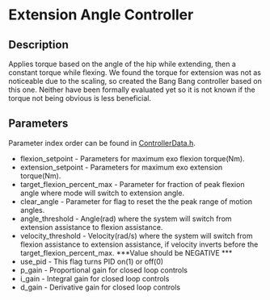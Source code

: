# Extension Angle Controller

## Description
Applies torque based on the angle of the hip while extending, then a constant torque while flexing.
We found the torque for extension was not as noticeable due to the scaling, so created the Bang Bang controller based on this one.
Neither have been formally evaluated yet so it is not known if the torque not being obvious is less beneficial.
## Parameters
Parameter index order can be found in [ControllerData.h](https://github.com/naubiomech/ExoCode/blob/nano_teensy_board/ExoCode/src/ControllerData.h).
- flexion_setpoint - Parameters for maximum exo flexion torque(Nm).
- extension_setpoint - Parameters for maximum exo extension torque(Nm).
- target_flexion_percent_max - Parameter for fraction of peak flexion angle where mode will switch to extension angle.
- clear_angle - Parameter for flag to reset the the peak range of motion angles.
- angle_threshold - Angle(rad) where the system will switch from extension assistance to flexion assistance. 
- velocity_threshold - Velocity(rad/s) where the system will switch from flexion assistance to extension assistance, if velocity inverts before the target_flexion_percent_max.  ***Value should be NEGATIVE ***
- use_pid - This flag turns PID on(1) or off(0)
- p_gain - Proportional gain for closed loop controls
- i_gain - Integral gain for closed loop controls
- d_gain - Derivative gain for closed loop controls